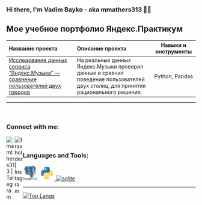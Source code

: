 ### Hi there, I'm Vadim Bayko - aka mmathers313 👋🏾

## Мое учебное портфолио Яндекс.Практикум  

| Название проекта | Описание проекта | Навыки и инструменты |
|:-----------------|:-----------------|:--------------------:|
| [Исследование данных сервиса “Яндекс.Музыка” — сравнение пользователей двух городов]() |  На реальных данных Яндекс.Музыки проверил данные и сравнил поведение пользователей двух столиц, для принятия рационального решения. | Python, Pandas |
---
</br>

### Connect with me:
[<img align="left" alt="mamthers313 | Telegram" width="22px" src="https://cdn-icons-png.flaticon.com/512/2111/2111646.png" />][telegram]
[<img align="left" alt="traxholder | Instagram" width="22px" src="https://cdn-icons-png.flaticon.com/512/2111/2111463.png" />][instagram]

<br />

### Languages and Tools:
<img src="https://raw.githubusercontent.com/devicons/devicon/master/icons/postgresql/postgresql-original-wordmark.svg" alt="postgresql" width="40" height="40"/> </a> <a href="https://www.python.org" target="_blank"> <img src="https://raw.githubusercontent.com/devicons/devicon/master/icons/python/python-original.svg" alt="python" width="40" height="40"/> </a> <a href="https://www.sqlite.org/" target="_blank"> <img src="https://www.vectorlogo.zone/logos/sqlite/sqlite-icon.svg" alt="sqlite" width="40" height="40"/> </a> </p>

---

[![Top Langs](https://github-readme-stats.vercel.app/api/top-langs/?username=mmathers313&hide=jupyter,css,scss,html,c,makefile,dockerfile,shell,cmake)](https://github.com/anuraghazra/github-readme-stats)


[instagram]: https://www.instagram.com/traxholder/
[telegram]: https://t.me/mmathers313/
